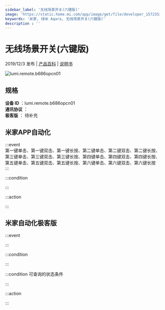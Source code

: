 ```yaml
---
sidebar_label: '无线场景开关(六键版)'
image: 'https://static.home.mi.com/app/image/get/file/developer_1572353636oa8mmktk.png'
keywords: '米家, 绿米 Aqara, 无线场景开关(六键版)'
description : ''
---
```

# 无线场景开关(六键版)

2019/12/3 发布 | [产品百科](https://home.mi.com/webapp/content/baike/product/index.html?model=lumi.remote.b686opcn01/) | [说明书](https://home.mi.com/views/introduction.html?model=lumi.remote.b686opcn01&region=cn)

![lumi.remote.b686opcn01](https://static.home.mi.com/app/image/get/file/developer_1572353636oa8mmktk.png)

## 规格  
> 
**设备 ID** ：lumi.remote.b686opcn01  
**通讯协议** ：  
**极客版**  ： 待补充 


## 米家APP自动化  

:::event  
第一键单击、第一键双击、第一键长按、第二键单击、第二键双击、第二键长按、第三键单击、第三键双击、第三键长按、第四键单击、第四键双击、第四键长按、第五键单击、第五键双击、第五键长按、第六键单击、第六键双击、第六键长按
:::

:::condition  

:::

:::action   

:::

## 米家自动化极客版  

:::event  

:::

:::condition  

:::

:::condition 可查询的状态条件  

:::

:::action  

:::

        
